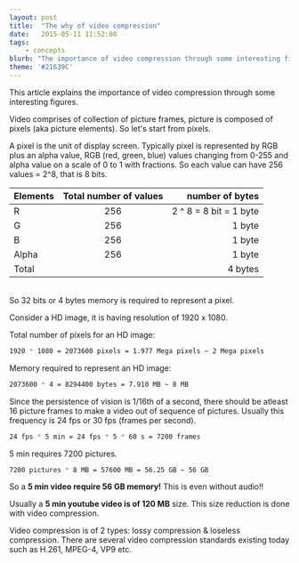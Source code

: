 ```yaml
---
layout: post
title:  "The why of video compression"
date:   2015-05-11 11:52:00
tags:
    - concepts
blurb: "The importance of video compression through some interesting figures"
theme: '#21639C'
---
```


This article explains the importance of video compression through some interesting figures.

Video comprises of collection of picture frames, picture is composed of pixels (aka picture elements). So let's start from pixels.

A pixel is the unit of display screen. Typically pixel is represented by RGB plus an alpha value, RGB (red, green, blue) values changing from 0-255 and alpha value on a scale of 0 to 1 with fractions. So each value can have 256 values = 2^8, that is 8 bits.

| Elements   | Total number of values | number of bytes        |
| ---------- |:----------------------:|-----------------------:|
| R          | 256                    | 2 ^ 8 = 8 bit = 1 byte |
| G          | 256                    | 1 byte                 |
| B          | 256                    | 1 byte                 |
| Alpha      | 256                    | 1 byte                 |
| Total      |                        | 4 bytes                |


<br>So 32 bits or 4 bytes memory is required to represent a pixel.

Consider a HD image, it is having resolution of 1920 x 1080.

Total number of pixels for an HD image:

```bash
1920 * 1080 = 2073600 pixels = 1.977 Mega pixels ~ 2 Mega pixels
```

Memory required to represent an HD image:

```bash
2073600 * 4 = 8294400 bytes = 7.910 MB ~ 8 MB
```

Since the persistence of vision is 1/16th of a second, there should be atleast 16 picture frames to make a video out of sequence of pictures. Usually this frequency is 24 fps or 30 fps (frames per second).

```bash
24 fps * 5 min = 24 fps * 5 * 60 s = 7200 frames
```

5 min requires 7200 pictures.

```bash
7200 pictures * 8 MB = 57600 MB = 56.25 GB ~ 56 GB
```

So a **5 min video require 56 GB memory!** This is even without audio!!

Usually a **5 min youtube video is of 120 MB** size. This size reduction is done with video compression.

Video compression is of 2 types: lossy compression & loseless compression. There are several video compression standards existing today such as H.261, MPEG-4, VP9 etc.

